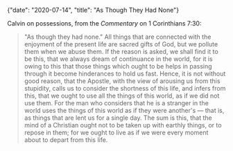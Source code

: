 {"date": "2020-07-14", "title": "As Though They Had None"}

Calvin on possessions, from the *Commentary* on 1 Corinthians 7:30:
> "As though they had none." All things that are connected with the enjoyment of the present life are sacred gifts of God, but we pollute them when we abuse them. If the reason is asked, we shall find it to be this, that we always dream of continuance in the world, for it is owing to this that those things which ought to be helps in passing through it become hinderances to hold us fast. Hence, it is not without good reason, that the Apostle, with the view of arousing us from this stupidity, calls us to consider the shortness of this life, and infers from this, that we ought to use all the things of this world, as if we did not use them. For the man who considers that he is a stranger in the world uses the things of this world as if they were another's — that is, as things that are lent us for a single day. The sum is this, that the mind of a Christian ought not to be taken up with earthly things, or to repose in them; for we ought to live as if we were every moment about to depart from this life.